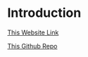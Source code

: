 # Introduction
[This Website Link](https://bhishanpdl3.github.io/)

[This Github Repo](https://github.com/bhishanpdl3/bhishanpdl3.github.io)
